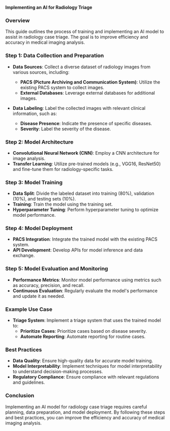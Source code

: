 **Implementing an AI for Radiology Triage**

### **Overview**

This guide outlines the process of training and implementing an AI model to assist in radiology case triage. The goal is to improve efficiency and accuracy in medical imaging analysis.

### **Step 1: Data Collection and Preparation**

- **Data Sources**: Collect a diverse dataset of radiology images from various sources, including:
  - **PACS (Picture Archiving and Communication System)**: Utilize the existing PACS system to collect images.
  - **External Databases**: Leverage external databases for additional images.

- **Data Labeling**: Label the collected images with relevant clinical information, such as:
  - **Disease Presence**: Indicate the presence of specific diseases.
  - **Severity**: Label the severity of the disease.

### **Step 2: Model Architecture**

- **Convolutional Neural Network (CNN)**: Employ a CNN architecture for image analysis.
- **Transfer Learning**: Utilize pre-trained models (e.g., VGG16, ResNet50) and fine-tune them for radiology-specific tasks.

### **Step 3: Model Training**

- **Data Split**: Divide the labeled dataset into training (80%), validation (10%), and testing sets (10%).
- **Training**: Train the model using the training set.
- **Hyperparameter Tuning**: Perform hyperparameter tuning to optimize model performance.

### **Step 4: Model Deployment**

- **PACS Integration**: Integrate the trained model with the existing PACS system.
- **API Development**: Develop APIs for model inference and data exchange.

### **Step 5: Model Evaluation and Monitoring**

- **Performance Metrics**: Monitor model performance using metrics such as accuracy, precision, and recall.
- **Continuous Evaluation**: Regularly evaluate the model's performance and update it as needed.

### **Example Use Case**

- **Triage System**: Implement a triage system that uses the trained model to:
  - **Prioritize Cases**: Prioritize cases based on disease severity.
  - **Automate Reporting**: Automate reporting for routine cases.

### **Best Practices**

- **Data Quality**: Ensure high-quality data for accurate model training.
- **Model Interpretability**: Implement techniques for model interpretability to understand decision-making processes.
- **Regulatory Compliance**: Ensure compliance with relevant regulations and guidelines.

### **Conclusion**

Implementing an AI model for radiology case triage requires careful planning, data preparation, and model deployment. By following these steps and best practices, you can improve the efficiency and accuracy of medical imaging analysis.